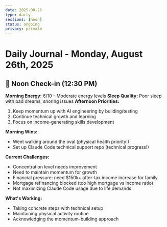 ```yaml
---
date: 2025-08-26
type: daily
sessions: [noon]
status: ongoing
privacy: private
---
```


# Daily Journal - Monday, August 26th, 2025

## 🌅 Noon Check-in (12:30 PM)
**Morning Energy:** 6/10 - Moderate energy levels
**Sleep Quality:** Poor sleep with bad dreams, snoring issues
**Afternoon Priorities:**
1. Keep momentum up with AI engineering by building/testing
2. Continue technical growth and learning
3. Focus on income-generating skills development

**Morning Wins:** 
- Went walking around the oval (physical health priority!)
- Set up Claude Code technical support repo (technical progress!)

**Current Challenges:** 
- Concentration level needs improvement
- Need to maintain momentum for growth
- Financial pressure: need $150k+ after-tax income increase for family
- Mortgage refinancing blocked (too high mortgage vs income ratio)
- Not maximizing Claude Code usage due to life demands

**What's Working:** 
- Taking concrete steps with technical setup
- Maintaining physical activity routine
- Acknowledging the momentum-building approach